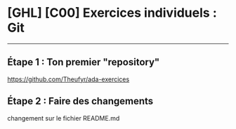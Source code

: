 # [GHL] [C00] Exercices individuels : Git

---
## Étape 1 : Ton premier "repository"  
https://github.com/Theufyr/ada-exercices

## Étape 2 : Faire des changements  
changement sur le fichier README.md

